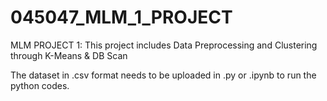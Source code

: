 # 045047_MLM_1_PROJECT
MLM PROJECT 1: This project includes Data Preprocessing and Clustering through K-Means &amp; DB Scan

The dataset in .csv format needs to be uploaded in .py or .ipynb to run the python codes.
